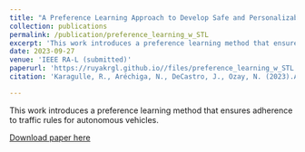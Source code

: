 ```yaml
---
title: "A Preference Learning Approach to Develop Safe and Personalizable Autonomous Vehicles"
collection: publications
permalink: /publication/preference_learning_w_STL
excerpt: 'This work introduces a preference learning method that ensures adherence to traffic rules for autonomous vehicles.'
date: 2023-09-27
venue: 'IEEE RA-L (submitted)'
paperurl: 'https://ruyakrgl.github.io//files/preference_learning_w_STL.pdf'
citation: 'Karagulle, R., Aréchiga, N., DeCastro, J., Ozay, N. (2023).A Preference Learning Approach to Develop Safe and Personalizable Autonomous Vehicles. (submitted to RA-L)'

---
```

This work introduces a preference learning method that ensures adherence to traffic rules for autonomous vehicles.

[Download paper here]('https://ruyakrgl.github.io//files/preference_learning_w_STL.pdf')

<!-- Recommended citation: Karagulle, R., Aréchiga, N., DeCastro, J., Ozay, N. (2023).A Preference Learning Approach to Develop Safe and Personalizable Autonomous Vehicles. (submitted to RA-L) -->